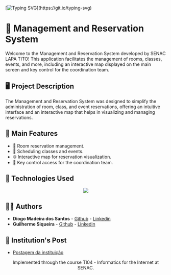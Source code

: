 [![Typing SVG](https://readme-typing-svg.herokuapp.com?font=Anton&size=46&duration=3500&pause=3000&color=0366D6&background=FFFFFF00&center=true&vCenter=true&random=false&width=1000&lines=WELCOME+TO+THE+MANAGEMENT+AND+RESERVATION+SYSTEM;Developed+by+Students!)](https://git.io/typing-svg)

# 📘 Management and Reservation System

Welcome to the Management and Reservation System developed by SENAC LAPA TITO! This application facilitates the management of rooms, classes, events, and more, including an interactive map displayed on the main screen and key control for the coordination team.

## 🖥️ Project Description

The Management and Reservation System was designed to simplify the administration of room, class, and event reservations, offering an intuitive interface and an interactive map that helps in visualizing and managing reservations.

## 🏫 Main Features

- 🏢 Room reservation management.
- 📅 Scheduling classes and events.
- 🌐 Interactive map for reservation visualization.
- 🔑 Key control access for the coordination team.

## 🔧 Technologies Used

<p align="center">
  <img src="https://skillicons.dev/icons?i=php,html,css,js,mysql&perline=4" />
</p>

## 👨‍💻 Authors

- **Diogo Madeira dos Santos** - [Github](https://github.com/Diogo-MD) - [Linkedin](https://www.linkedin.com/in/diogo-madeira-852330278/)
- **Guilherme Siqueira** - [Github](https://github.com/Gui94Siqueira) - [Linkedin](https://www.linkedin.com/in/guilherme-siqueira-b9753a19b/)

## 📢 Institution's Post 

- [Postagem da instituição](https://www.instagram.com/p/DDiDp1vPIyS/)

<p align="center">
  Implemented through the course TI04 - Informatics for the Internet at SENAC.
</p>
